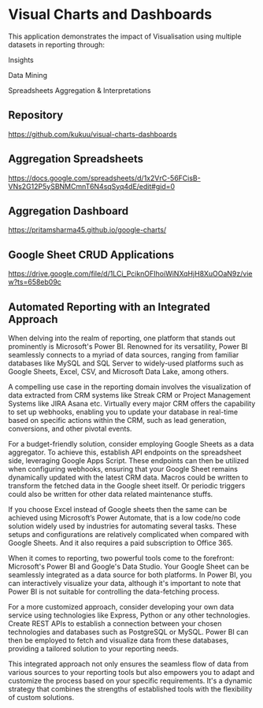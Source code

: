 # Visual Charts and  Dashboards
This application demonstrates the impact of Visualisation using multiple  datasets in reporting through:

Insights

Data Mining

Spreadsheets Aggregation & Interpretations 

## Repository 
https://github.com/kukuu/visual-charts-dashboards

## Aggregation Spreadsheets  
https://docs.google.com/spreadsheets/d/1x2VrC-56FCisB-VNs2G12P5ySBNMCmnT6N4sqSyq4dE/edit#gid=0

## Aggregation Dashboard  
https://pritamsharma45.github.io/google-charts/

## Google Sheet CRUD Applications 
https://drive.google.com/file/d/1LCi_PciknOFIhoiWiNXqHjH8XuOOaN9z/view?ts=658eb09c 

## Automated Reporting with an Integrated Approach

When delving into the realm of reporting, one platform that stands out prominently is Microsoft's Power BI. Renowned for its versatility, Power BI seamlessly connects to a myriad of data sources, ranging from familiar databases like MySQL and SQL Server to widely-used platforms such as Google Sheets, Excel, CSV, and Microsoft Data Lake, among others.

A compelling use case in the reporting domain involves the visualization of data extracted from CRM systems like Streak CRM or Project Management Systems like JIRA Asana etc. Virtually every major CRM offers the capability to set up webhooks, enabling you to update your database in real-time based on specific actions within the CRM, such as lead generation, conversions, and other pivotal events.

For a budget-friendly solution, consider employing Google Sheets as a data aggregator. To achieve this, establish API endpoints on the spreadsheet side, leveraging Google Apps Script. These endpoints can then be utilized when configuring webhooks, ensuring that your Google Sheet remains dynamically updated with the latest CRM data.
Macros could be written to transform the fetched data in the Google sheet itself. Or periodic triggers could also be written for other data related maintenance stuffs.

If you choose Excel instead of Google sheets then the same can be achieved using Microsoft’s Power Automate, that is a low code/no code solution widely used by industries for automating several tasks. These setups and configurations are relatively complicated when compared with Google Sheets. And it also requires a paid subscription to Office 365.

When it comes to reporting, two powerful tools come to the forefront: Microsoft's Power BI and Google's Data Studio. Your Google Sheet can be seamlessly integrated as a data source for both platforms. In Power BI, you can interactively visualize your data, although it's important to note that Power BI is not suitable for controlling the data-fetching process.

For a more customized approach, consider developing your own data service using technologies like Express, Python or any other technologies. Create REST APIs to establish a connection between your chosen technologies and databases such as PostgreSQL or MySQL. Power BI can then be employed to fetch and visualize data from these databases, providing a tailored solution to your reporting needs.

This integrated approach not only ensures the seamless flow of data from various sources to your reporting tools but also empowers you to adapt and customize the process based on your specific requirements. It's a dynamic strategy that combines the strengths of established tools with the flexibility of custom solutions.

